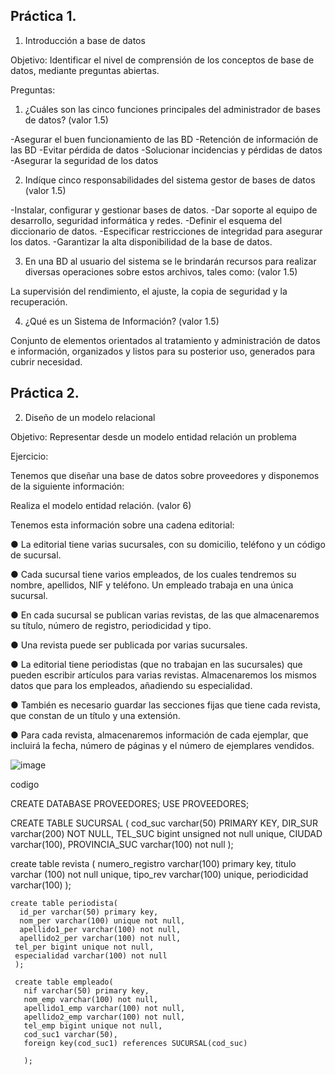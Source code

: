 ## Práctica 1.

1. Introducción a base de datos

Objetivo: Identificar el nivel de comprensión de los conceptos de base de datos,
mediante preguntas abiertas.
 
Preguntas:

1. ¿Cuáles son las cinco funciones principales del administrador de bases de datos?
(valor 1.5)

-Asegurar el buen funcionamiento de las BD
-Retención de información de las BD
-Evitar pérdida de datos
-Solucionar incidencias y pérdidas de datos
-Asegurar la seguridad de los datos

2. Indíque cinco responsabilidades del sistema gestor de bases de datos (valor 1.5)

-Instalar, configurar y gestionar bases de datos.
-Dar soporte al equipo de desarrollo, seguridad informática y redes.
-Definir el esquema del diccionario de datos.
-Especificar restricciones de integridad para asegurar los datos.
-Garantizar la alta disponibilidad de la base de datos.


3. En una BD al usuario del sistema se le brindarán recursos para realizar diversas
operaciones sobre estos archivos, tales como: (valor 1.5)

La supervisión del rendimiento, el ajuste, la copia de seguridad y la recuperación.

4. ¿Qué es un Sistema de Información? (valor 1.5)

Conjunto de elementos orientados al tratamiento y administración de datos e información, organizados y listos para su posterior uso, generados para cubrir necesidad.



## Práctica 2.

2. Diseño de un modelo relacional

Objetivo: Representar desde un modelo entidad relación un problema


Ejercicio:

Tenemos que diseñar una base de datos sobre proveedores y disponemos de la siguiente
información:

Realiza el modelo entidad relación. (valor 6)

Tenemos esta información sobre una cadena editorial:

● La editorial tiene varias sucursales, con su domicilio, teléfono y un código de
sucursal.

● Cada sucursal tiene varios empleados, de los cuales tendremos su nombre,
apellidos, NIF y teléfono. Un empleado trabaja en una única sucursal.

● En cada sucursal se publican varias revistas, de las que almacenaremos su título,
número de registro, periodicidad y tipo.

● Una revista puede ser publicada por varias sucursales.

● La editorial tiene periodistas (que no trabajan en las sucursales) que pueden
escribir artículos para varias revistas. Almacenaremos los mismos datos que para
los empleados, añadiendo su especialidad.

● También es necesario guardar las secciones fijas que tiene cada revista, que
constan de un título y una extensión.

● Para cada revista, almacenaremos información de cada ejemplar, que incluirá la
fecha, número de páginas y el número de ejemplares vendidos.

![image](https://user-images.githubusercontent.com/101481181/172019421-e09b7ccc-4ad0-45e0-91c5-c3a8545c0586.png)

codigo

CREATE DATABASE PROVEEDORES;
USE PROVEEDORES;

CREATE TABLE SUCURSAL (
  cod_suc varchar(50) PRIMARY KEY,
  DIR_SUR varchar(200) NOT NULL,
  TEL_SUC bigint unsigned not null unique,
  CIUDAD varchar(100),
  PROVINCIA_SUC varchar(100) not null
  );
  
  
  create table revista (
    numero_registro varchar(100) primary key,
    titulo varchar (100) not null unique,
    tipo_rev varchar(100) unique,
    periodicidad varchar(100)
    );
    
    
    create table periodista(
      id_per varchar(50) primary key,
      nom_per varchar(100) unique not null,
      apellido1_per varchar(100) not null,
      apellido2_per varchar(100) not null,
     tel_per bigint unique not null, 
     especialidad varchar(100) not null
     );
     
     create table empleado(
       nif varchar(50) primary key,
       nom_emp varchar(100) not null,
       apellido1_emp varchar(100) not null,
       apellido2_emp varchar(100) not null,
       tel_emp bigint unique not null,
       cod_suc1 varchar(50),
       foreign key(cod_suc1) references SUCURSAL(cod_suc)
       
       );
